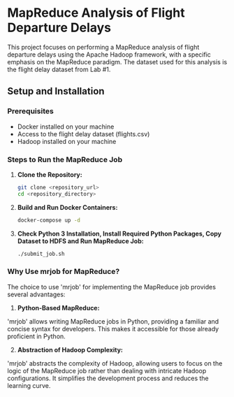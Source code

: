 # MapReduce Analysis of Flight Departure Delays

This project focuses on performing a MapReduce analysis of flight departure delays using the Apache Hadoop framework, with a specific emphasis on the MapReduce paradigm. The dataset used for this analysis is the flight delay dataset from Lab #1.

## Setup and Installation

### Prerequisites
- Docker installed on your machine
- Access to the flight delay dataset (flights.csv)
- Hadoop installed on your machine

### Steps to Run the MapReduce Job

1. **Clone the Repository:**
   ```bash
   git clone <repository_url>
   cd <repository_directory>

2. **Build and Run Docker Containers:**
    ```bash
   docker-compose up -d

3. **Check Python 3 Installation, Install Required Python Packages, Copy Dataset to HDFS and Run MapReduce Job:**
    ```bash
    ./submit_job.sh

### Why Use mrjob for MapReduce?

The choice to use 'mrjob' for implementing the MapReduce job provides several advantages:

1. **Python-Based MapReduce:**

'mrjob' allows writing MapReduce jobs in Python, providing a familiar and concise syntax for developers. This makes it accessible for those already proficient in Python.

2. **Abstraction of Hadoop Complexity:**

'mrjob' abstracts the complexity of Hadoop, allowing users to focus on the logic of the MapReduce job rather than dealing with intricate Hadoop configurations. It simplifies the development process and reduces the learning curve.

